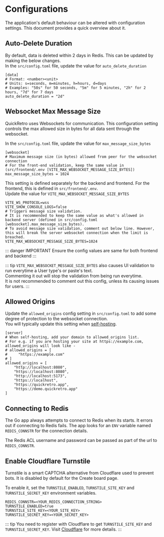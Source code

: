 # Configurations
The application's default behaviour can be altered with configuration settings. This document provides a quick overview about it.

## Auto-Delete Duration
By default, data is deleted within 2 days in Redis. This can be updated by making the below changes.\
In the <code>src/config.toml</code> file, update the value for <code>auto_delete_duration</code>

```toml{5}
[data]
# Format: <number><unit>
# Units: s=seconds, m=minutes, h=hours, d=days
# Examples: "50s" for 50 seconds, "5m" for 5 minutes, "2h" for 2 hours, "7d" for 7 days
auto_delete_duration = "2d"
```

## Websocket Max Message Size
QuickRetro uses Websockets for communication. This configuration setting controls the max allowed size in bytes for all data sent through the websocket.

In the <code>src/config.toml</code> file, update the value for <code>max_message_size_bytes</code>
```toml{4}
[websocket]
# Maximum message size (in bytes) allowed from peer for the websocket connection
# For the front-end validation, keep the same value in (src/frontend/.env [VITE_MAX_WEBSOCKET_MESSAGE_SIZE_BYTES])
max_message_size_bytes = 1024
```

This setting is defined separately for the backend and frontend. For the frontend, this is defined in <code>src/frontend/.env</code>.\
Update the value for <code>VITE_MAX_WEBSOCKET_MESSAGE_SIZE_BYTES</code>
```ini{6}
VITE_WS_PROTOCOL=wss
VITE_SHOW_CONSOLE_LOGS=false
# Triggers message size validation.
# It is recommended to keep the same value as what's allowed in backend server (defined in src/config.toml [websocket].max_message_size_bytes).
# To avoid message size validation, comment out below line. However, this will break the server websocket connection when the limit is breached.
VITE_MAX_WEBSOCKET_MESSAGE_SIZE_BYTES=1024
```
::: danger IMPORTANT
Ensure the config values are same for both frontend and backend
:::

::: tip
<code>VITE_MAX_WEBSOCKET_MESSAGE_SIZE_BYTES</code> also causes UI validation to run everytime a User type's or paste's text.\
Commenting it out will stop the validation from being run everytime.\
It is not recommended to comment out this config, unless its causing issues for users.
:::

## Allowed Origins
Update the <code>allowed_origins</code> config setting in <code>src/config.toml</code> to add some degree of protection to the websocket connection.\
You will typically update this setting when [self-hosting](self-hosting).
```toml{7-14}
[server]
# When self-hosting, add your domain to allowed_origins list. 
# For e.g. if you are hosting your site at https://example.com, allowed_origins will look like -
# allowed_origins = [
#     "https://example.com"
# ]
allowed_origins = [
    "http://localhost:8080",
    "https://localhost:8080",
    "http://localhost:5173",
    "https://localhost",
    "https://quickretro.app",
    "https://demo.quickretro.app"
]
```

## Connecting to Redis
The Go app always attempts to connect to Redis when its starts. It errors out if connecting to Redis fails.
The app looks for an <code>ENV</code> variable named <code>REDIS_CONNSTR</code> for the connection details.

The Redis ACL username and password can be passed as part of the url to <code>REDIS_CONNSTR</code>. 

## Enable Cloudflare Turnstile
Turnstile is a smart CAPTCHA alternative from Cloudflare used to prevent bots. It is disabled by default for the Create board page.

To enable it, set the <code>TURNSTILE_ENABLED</code>, <code>TURNSTILE_SITE_KEY</code> and <code>TURNSTILE_SECRET_KEY</code> environment variables.

```ini{2-4}
REDIS_CONNSTR=<YOUR_REDIS_CONNECTION_STRING>
TURNSTILE_ENABLED=true
TURNSTILE_SITE_KEY=<YOUR_SITE_KEY>
TURNSTILE_SECRET_KEY=<YOUR_SECRET_KEY>
```

::: tip
You need to register with Cloudflare to get <code>TURNSTILE_SITE_KEY</code> and <code>TURNSTILE_SECRET_KEY</code>. Visit [Cloudflare](https://www.cloudflare.com/en-in/application-services/products/turnstile/) for more details.
:::
